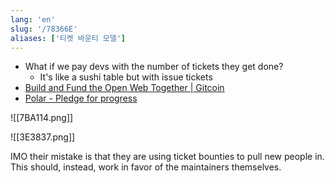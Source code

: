 ```yaml
---
lang: 'en'
slug: '/78366E'
aliases: ['티켓 바운티 모델']
---
```


- What if we pay devs with the number of tickets they get done?
  - It's like a sushi table but with issue tickets
- [Build and Fund the Open Web Together | Gitcoin](https://gitcoin.co/)
- [Polar - Pledge for progress](https://polar.sh/)

![[7BA114.png]]

![[3E3837.png]]

IMO their mistake is that they are using ticket bounties to pull new people in. This should, instead, work in favor of the maintainers themselves.
